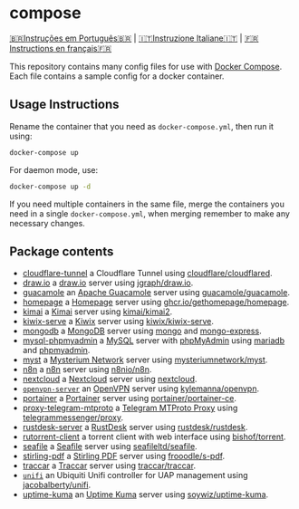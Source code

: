 # compose

[🇧🇷Instruções em Português🇧🇷](LEIAME.md) | [🇮🇹Instruzione Italiane🇮🇹](LEGGIMI.md) | [🇫🇷Instructions en français🇫🇷](LISEZ-MOI.md)

This repository contains many config files for use with [Docker Compose]. Each file contains a sample config for a docker container.

## Usage Instructions

Rename the container that you need as `docker-compose.yml`, then run it using:

```bash
docker-compose up
```

For daemon mode, use:

```bash
docker-compose up -d
```

If you need multiple containers in the same file, merge the containers you need in a single `docker-compose.yml`, when merging remember to make any necessary changes.

## Package contents

* [cloudflare-tunnel](cloudflare-tunnel/docker-compose.yml) a Cloudflare Tunnel using [cloudflare/cloudflared](https://hub.docker.com/r/cloudflare/cloudflared).
* [draw.io](draw.io/docker-compose.yml) a [draw.io](https://draw.io) server using [jgraph/draw.io](https://hub.docker.com/r/jgraph/drawio).
* [guacamole](guacamole/docker-compose.yml) an [Apache Guacamole](https://guacamole.apache.org/) server using [guacamole/guacamole](https://hub.docker.com/r/guacamole/guacamole).
* [homepage](homepage/docker-compose.yml) a [Homepage](https://gethomepage.dev/latest/) server using [ghcr.io/gethomepage/homepage](https://ghcr.io/gethomepage/homepage).
* [kimai](kimai/docker-compose.yml) a [Kimai](https://www.kimai.org/) server using [kimai/kimai2](https://hub.docker.com/r/kimai/kimai2).
* [kiwix-serve](kiwix-serve/docker-compose.yml) a [Kiwix](https://wiki.kiwix.org/wiki/Kiwix-serve) server using [kiwix/kiwix-serve](https://github.com/kiwix/kiwix-tools/pkgs/container/kiwix-serve).
* [mongodb](mongodb/docker-compose.yml) a [MongoDB](https://www.mongodb.com/) server using [mongo](https://hub.docker.com/_/mongo) and [mongo-express](https://hub.docker.com/_/mongo-express).
* [mysql-phpmyadmin](mysql-phpmyadmin/docker-compose.yml) a [MySQL](https://www.mysql.com/) server with [phpMyAdmin](https://www.phpmyadmin.net/) using [mariadb](https://hub.docker.com/_/mariadb) and [phpmyadmin](https://hub.docker.com/_/phpmyadmin).
* [myst](myst/docker-compose.yml) a [Mysterium Network](https://www.mysterium.network/) server using [mysteriumnetwork/myst](https://hub.docker.com/r/mysteriumnetwork/myst).
* [n8n](n8n/docker-compose.yml) a [n8n](https://n8n.io/) server using [n8nio/n8n](https://hub.docker.com/r/n8nio/n8n).
* [nextcloud](nextcloud/docker-compose.yml) a [Nextcloud](https://nextcloud.com/) server using [nextcloud](https://hub.docker.com/_/nextcloud).
* [`openvpn-server`](openvpn-server/docker-compose.yml) an [OpenVPN] server using [kylemanna/openvpn].
* [portainer](portainer/docker-compose.yml) a [Portainer](https://www.portainer.io/) server using [portainer/portainer-ce](https://hub.docker.com/r/portainer/portainer-ce).
* [proxy-telegram-mtproto](proxy-telegram-mtproto/docker-compose.yml) a [Telegram MTProto Proxy](https://github.com/TelegramMessenger/MTProxy) using [telegrammessenger/proxy](https://hub.docker.com/r/telegrammessenger/proxy).
* [rustdesk-server](rustdesk-server/docker-compose.yml) a [RustDesk](https://rustdesk.com/) server using [rustdesk/rustdesk](https://hub.docker.com/r/rustdesk/rustdesk-server).
* [rutorrent-client](rutorrent-client/docker-compose.yml) a torrent client with web interface using [bishof/torrent].
* [seafile](seafile/docker-compose.yml) a [Seafile](https://www.seafile.com/en/home/) server using [seafileltd/seafile](https://hub.docker.com/r/seafileltd/seafile).
* [stirling-pdf](stirling-pdf/docker-compose.yml) a [Stirling PDF](https://stirlingtools.com/) server using [frooodle/s-pdf](https://hub.docker.com/r/frooodle/s-pdf).
* [traccar](traccar/docker-compose.yml) a [Traccar](https://www.traccar.org/) server using [traccar/traccar](https://hub.docker.com/r/traccar/traccar).
* [`unifi`](unifi/docker-compose.yml) an Ubiquiti Unifi controller for UAP management using [jacobalberty/unifi].
* [uptime-kuma](uptime-kuma/docker-compose.yml) an [Uptime Kuma](https://uptime.kuma.pet/) server using [soywiz/uptime-kuma](https://hub.docker.com/r/louislam/uptime-kuma).


[Docker Compose]: https://docs.docker.com/compose/
[Jira ServiceDesk]: https://www.atlassian.com/software/jira/service-desk
[OpenVPN]: https://openvpn.net/
[bishof/torrent]: https://hub.docker.com/r/bishof/torrent
[jacobalberty/unifi]: https://hub.docker.com/r/jacobalberty/unifi
[kylemanna/openvpn]: https://hub.docker.com/r/kylemanna/openvpn
